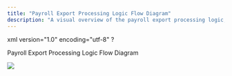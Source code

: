 ```yaml
---
title: "Payroll Export Processing Logic Flow Diagram"
description: "A visual overview of the payroll export processing logic, including the flow diagram and related details."
---
```


xml version="1.0" encoding="utf-8" ?





Payroll Export Processing Logic Flow Diagram




![](/img/dstPayrollExport_Processing.png)